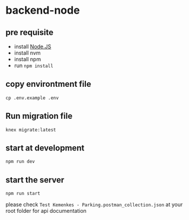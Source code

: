 # backend-node

## pre requisite
- install [Node.JS](https://nodejs.org/en/download/)
- install nvm
- install npm
- run `npm install`

## copy environtment file
`cp .env.example .env`

## Run migration file
`knex migrate:latest`

## start at development
`npm run dev`

## start the server
`npm run start`


please check `Test Kemenkes - Parking.postman_collection.json` at your root folder for api documentation
